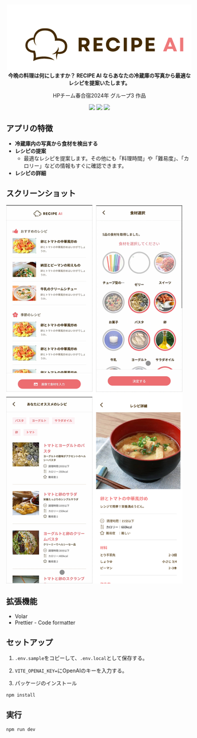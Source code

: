 <p align="center">
    <img width="500" src="./docs/images/recipe-ai-logo.png" /><br />
    <strong align="center">今晩の料理は何にしますか？ RECIPE AI ならあなたの冷蔵庫の写真から最適なレシピを提案いたします。</strong><br />
    <p align="center">HPチーム春合宿2024年 グループ3 作品</p>
</p>
<p align="center">
  <img src="https://img.shields.io/badge/3-Vue.js-4FC08D.svg?logo=vue.js&style=plastic">
  <img src="https://img.shields.io/badge/20-Node.js-339933.svg?logo=node.js&style=plastic">
  <img src="https://github.com/winc1980/recipe-ai/actions/workflows/deploy-gh-pages.yml/badge.svg">
</p>

## アプリの特徴

- **冷蔵庫内の写真から食材を検出する**
- **レシピの提案**
  - 最適なレシピを提案します。その他にも「料理時間」や「難易度」、「カロリー」などの情報もすぐに確認できます。
- **レシピの詳細**

## スクリーンショット

![](./docs/images/screenshot.png)

## 拡張機能

- Volar
- Prettier - Code formatter

## セットアップ

1. `.env.sample`をコピーして、`.env.local`として保存する。
2. `VITE_OPENAI_KEY=`にOpenAIのキーを入力する。

3. パッケージのインストール

```bash
npm install
```

## 実行

```bash
npm run dev
```
